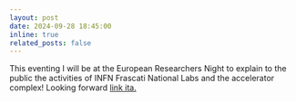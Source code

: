 ```yaml
---
layout: post
date: 2024-09-28 18:45:00
inline: true
related_posts: false
---
```

This eventing I will be at the European Researchers Night to explain to the public the activities of INFN Frascati National Labs and the accelerator complex! Looking forward [link ita.](https://www.scienzainsieme.it/notte-europea-dei-ricercatori/cae-2024/)